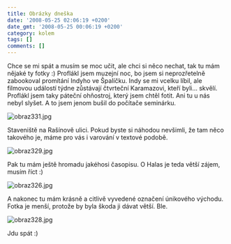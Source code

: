 ```yaml
---
title: Obrázky dneška
date: '2008-05-25 02:06:19 +0200'
date_gmt: '2008-05-25 00:06:19 +0200'
category: kolem
tags: []
comments: []
---
```

<p>Chce se mi spát a musím se moc učit, ale chci si něco nechat, tak tu mám nějaké ty fotky :) Proflákl jsem muzejní noc, bo jsem si neprozřetelně zabookoval promítání Indyho ve Špalíčku. Indy se mi vcelku líbil, ale filmovou událostí týdne zůstávají čtvrteční Karamazovi, kteří byli... skvělí. Proflákl jsem taky páteční ohňostroj, který jsem chtěl fotit. Ani tu u nás nebyl slyšet. A to jsem jenom bušil do počítače seminárku.</p>
<p><img src='/assets/migrated/wp-uploads/2008/05/obraz331.jpg' alt='obraz331.jpg' /></p>
<p>Staveniště na Rašínově ulici. Pokud byste si náhodou nevšimli, že tam něco takového je, máme pro vás i varování v textové podobě.</p>
<p><img src='/assets/migrated/wp-uploads/2008/05/obraz329.jpg' alt='obraz329.jpg' /></p>
<p>Pak tu mám ještě hromadu jakéhosi časopisu. O Halas je teda větší zájem, musím říct :)</p>
<p><img src='/assets/migrated/wp-uploads/2008/05/obraz326.jpg' alt='obraz326.jpg' /></p>
<p>A nakonec tu mám krásně a citlivě vyvedené označení únikového východu. Fotka je menší, protože by byla škoda ji dávat větší. Ble.</p>
<p><img src='/assets/migrated/wp-uploads/2008/05/obraz328.jpg' alt='obraz328.jpg' /></p>
<p>Jdu spát :)</p>
